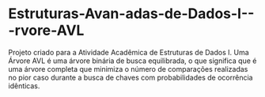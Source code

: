 # Estruturas-Avan-adas-de-Dados-I---rvore-AVL
Projeto criado para a Atividade Acadêmica de Estruturas de Dados I. 
Uma Árvore AVL é uma árvore binária de busca equilibrada, o que significa que é uma árvore completa que minimiza o número de comparações realizadas no pior caso durante a busca de chaves com probabilidades de ocorrência idênticas.
